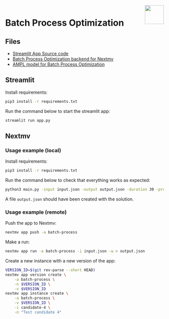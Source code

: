 <img src="https://portal.ampl.com/static/img/logo-inline-web-v4.png" align="right" height="60"/>

# Batch Process Optimization

## Files

- [Streamlit App Source code](app.py)
- [Batch Process Optimization backend for Nextmv](main.py)
- [AMPL model for Batch Process Optimization](floc_bend.mod)

## Streamlit

Install requirements:

```bash
pip3 install -r requirements.txt
```

Run the command below to start the streamlit app:

```bash
streamlit run app.py
```

## Nextmv

### Usage example (local)

Install requirements:

```bash
pip3 install -r requirements.txt
```

Run the command below to check that everything works as expected:

```bash
python3 main.py -input input.json -output output.json -duration 30 -provider highs
```

A file `output.json` should have been created with the solution.

### Usage example (remote)

Push the app to Nextmv:

```bash
nextmv app push -a batch-process
```

Make a run:

```bash
nextmv app run -a batch-process -i input.json -w > output.json
```

Create a new instance with a new version of the app:

```bash
VERSION_ID=$(git rev-parse --short HEAD)
nextmv app version create \
    -a batch-process \
    -n $VERSION_ID \
    -v $VERSION_ID
nextmv app instance create \
    -a batch-process \
    -v $VERSION_ID \
    -i candidate-4 \
    -n "Test candidate 4"
```
